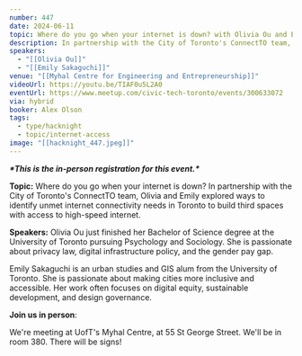 ```yaml
---
number: 447
date: 2024-06-11
topic: Where do you go when your internet is down? with Olivia Ou and Emily Sakaguchi
description: In partnership with the City of Toronto's ConnectTO team, Olivia and Emily explored ways to identify unmet internet connectivity needs in Toronto to build third spaces with access to high-speed internet.
speakers:
  - "[[Olivia Ou]]"
  - "[[Emily Sakaguchi]]"
venue: "[[Myhal Centre for Engineering and Entrepreneurship]]"
videoUrl: https://youtu.be/TIAF0u5L2A0
eventUrl: https://www.meetup.com/civic-tech-toronto/events/300633072
via: hybrid
booker: Alex Olson
tags:
  - type/hacknight
  - topic/internet-access
image: "[[hacknight_447.jpeg]]"
---
```


***\*This is the in-person registration for this event.\****

**Topic:** Where do you go when your internet is down?
In partnership with the City of Toronto's ConnectTO team, Olivia and Emily explored ways to identify unmet internet connectivity needs in Toronto to build third spaces with access to high-speed internet.

**Speakers:** Olivia Ou just finished her Bachelor of Science degree at the University of Toronto pursuing Psychology and Sociology. She is passionate about privacy law, digital infrastructure policy, and the gender pay gap.

Emily Sakaguchi is an urban studies and GIS alum from the University of Toronto. She is passionate about making cities more inclusive and accessible. Her work often focuses on digital equity, sustainable development, and design governance.

**Join us in person**:

We're meeting at UofT's Myhal Centre, at 55 St George Street. We'll be in room 380. There will be signs!